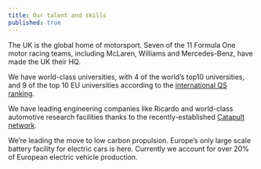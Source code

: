 ```yaml
---
title: Our talent and skills
published: true
---
```


The UK is the global home of motorsport. Seven of the 11 Formula One motor racing teams, including McLaren, Williams and Mercedes-Benz, have made the UK their HQ. 

We have world-class universities, with 4 of the world’s top10 universities, and 9 of the top 10 EU universities according to the [international QS ranking](http://www.topuniversities.com/university-rankings).

We have leading engineering companies like Ricardo and world-class automotive research facilities thanks to the recently-established [Catapult network](/us/industries/automotive/research-and-development/).

We’re leading the move to low carbon propulsion. Europe’s only large scale battery facility for electric cars is here. Currently we account for over 20% of European electric vehicle production.
